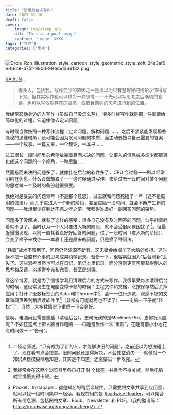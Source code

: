 ```yaml
---
title: "清理后台式写作"
date: 2023-01-10
draft: false
cover:
    image: img/sleep.jpg
    alt: 'This is a post image'
    caption: 'image: XXXX'
tags: ["写作"]
categories: ["思考"]
---
```

![Drole_Ron_Illustration_style_cartoon_style_geometric_style_soft_24a3af9e-b6b9-475f-990d-991ebd366132.png](https://obsidian-dro-0203-1315001739.cos.ap-guangzhou.myqcloud.com/%E5%88%9D%E6%AD%A5%E5%9B%BE%E5%BA%8A/Pic/202301040001026.png)

[KAIX.IN](https://kaix.in/2023/0108-answer/)：
> 很多人，包括我，写作变少的原因之一是误以为只有整理好的结论才值得写下来。但其实写作也可以作为一种思考——不光可以写思考之后确切的答案，也可以写依然存在的困惑，或者目前妳的思考进行到的位置。

我经常鼓励身边的人写作（虽然自己没怎么写），很多时候写作就是把一件事情给简单化的过程，它迫使你去定义问题。

有时候当你按照一种写作流程：定义问题，解构问题......，之后不紧紧能发现那些隐秘的思维暗角，还可能会因为发现问题的本质，而主动去搜寻自己需要的答案——一个故事，一篇文章，一个理论，一本书......

过去很长一段时间里总希望依靠着悬而未决的问题，让摄入的信息或多或少都能转化成这个问题的一个视角，一种思路......

然而悬而未决的问题多了，就像挂在后台的软件多了，CPU 会过载——所以经常明明在休息，什么没做却累了——这时候通过写作，来给过去一段时间对某个问题的思考做一个及时的备份就很重要。

我绝对是妥妥的问题青年（不是那个意思），过去就和问题死磕了一年（这不是聪明的做法）。而几乎每进入一个新的阶段，甚至每隔一段时间，就会不断产生新的问题——我想至少在到达不惑之年之前，我都得准备好一副回答问题的架势。

问题多了没解决，就有了这样的感受：很多自己没有及时回答的问题，似乎耗着耗着就不见了。当时认为一个人只要进入新的阶段，就不会受旧问题困扰了 [^1]。但最近慢慢发现，以前一直耗着没好好回答的问题，过了一段时间（进入新的阶段），会变了样子来找你——本质上还是原来的问题，只是换了种问法。

“耗着”战术不管用了，问题仍然源源不断有，这无疑会给增加了大脑的负担。这时候不把一些煞有介事的思考成果稍微记录、备份一下，很容易就因为“后台刷新”丢失了。这些思考当然也可以在日记、笔记本里记录，而分享则更有可能获得别人的思考和反馈，以求得补充和完善，甚至是纠偏。

写这个博客，就是为了慢慢学着用清理后台的方式来写作。我很享受每次清理后台的时候，这经常发生在电脑变得卡顿的时候：工程文件和文档，点按保存然后关掉应用；打开了无数标签页的Safari和Chrome中[^2]，会一一进行浏览，观感不错的文章和网页丢到稍后读软件里[^3]（非常有可能就再也不读了）——电脑一下子就“轻松”了，当然，大多数情况下重启一下会更好。

是啊，电脑尚且需要重启（清理后台），~~更何况我的是Macbook Pro~~，更何况人脑呢？不如在这点上把人脑当作电脑——将睡觉当作一次“重启”，在睡觉前小小地花点时间做一下“备份”。





[^1]: 二怪老师说，“只有成为了新的人，才能解决旧的问题”。之前还以为想法碰上了，现在看有点会错意。旧的问题还是得解决，不会凭空消失——就像对一个知识点模模糊糊地知道，其实是不知道，还需要进一步攻克。
[^2]: 我经常会在这两个浏览器里各自打开 N 个标签，并且舍不得关掉，然后电脑就会慢慢变得卡顿。
[^3]: Pocket、Instapaper...都是知名的稍后读软件，只需要将文章共享到应用里，就可以找一段时间集中一起读。我现在用的是 [Readwise Reader](https://read.readwise.io/home)，可以聚合所有信息源，包括网络文章、Epub、Newsletter 和 PDF。（我的邀请码：https://readwise.io/i/rongzhouzheng7）